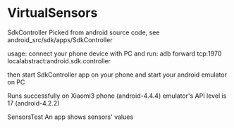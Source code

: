 VirtualSensors
==============
SdkController
Picked from android source code,
see android_src/sdk/apps/SdkController

usage:
connect your phone device with PC and run:
adb forward tcp:1970 localabstract:android.sdk.controller

then start SdkController app on your phone
and start your android emulator on PC


Runs successfully on Xiaomi3 phone (android-4.4.4)
emulator's API level is 17 (android-4.2.2)



SensorsTest
An app shows sensors' values
